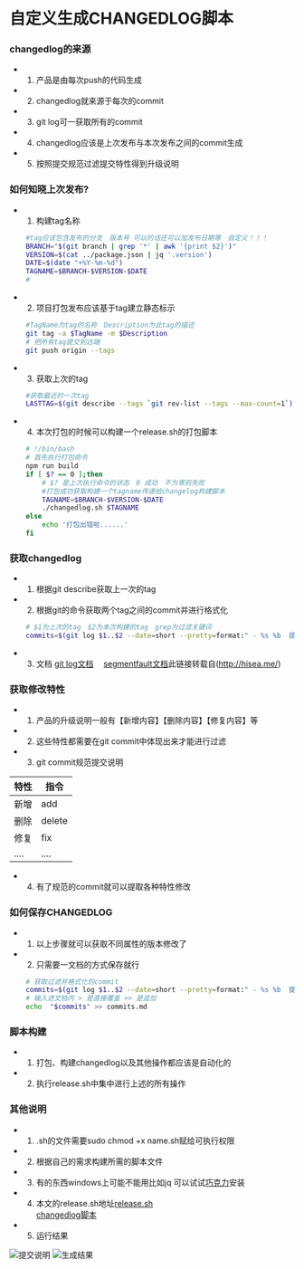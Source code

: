 # 自定义生成CHANGEDLOG脚本

### changedlog的来源
- 1. 产品是由每次push的代码生成
- 2. changedlog就来源于每次的commit
- 3. git log可一获取所有的commit
- 4. changedlog应该是上次发布与本次发布之间的commit生成
- 5. 按照提交规范过滤提交特性得到升级说明

### 如何知晓上次发布?
- 1. 构建tag名称
```bash
    #tag应该包含发布的分支　版本号 可以的话还可以加发布日期等　自定义！！！
    BRANCH="$(git branch | grep '*' | awk '{print $2}')"
    VERSION=$(cat ../package.json | jq '.version')
    DATE=$(date "+%Y-%m-%d")
    TAGNAME=$BRANCH-$VERSION-$DATE
    #
```
- 2. 项目打包发布应该基于tag建立静态标示
```bash
    #TagName为tag的名称　Description为此tag的描述
    git tag -a $TagName -m $Description
    # 把所有tag提交到远端
    git push origin --tags 
```
- 3. 获取上次的tag
```bash
    #获取最近的一次tag
    LASTTAG=$(git describe --tags `git rev-list --tags --max-count=1`)
```
- 4. 本次打包的时候可以构建一个release.sh的打包脚本
```bash
    # !/bin/bash
    # 首先执行打包命令
    npm run build
    if [ $? == 0 ];then
        # $? 是上次执行命令的状态　0 成功　不为零则失败
        #打包成功获取构建一个tagname传递给changelog构建脚本
        TAGNAME=$BRANCH-$VERSION-$DATE
        ./changedlog.sh $TAGNAME
    else
        echo '打包出错啦......'
    fi
```

### 获取changedlog
- 1. 根据git describe获取上一次的tag
- 2. 根据git的命令获取两个tag之间的commit并进行格式化
```bash
    # $1为上次的tag　$2为本次构建的tag　grep为过滤关键词
    commits=$(git log $1..$2 --date=short --pretty=format:" - %s %b  提交人及邮箱 %an－%ae commitID: %h 日期:%ad" --grep=^$3)
```
- 3. 文档
 [git log文档](https://git-scm.com/docs/git-log)　
 [segmentfault文档](https://segmentfault.com/a/1190000000307435)此链接转载自(http://hisea.me/)

### 获取修改特性
- 1. 产品的升级说明一般有【新增内容】【删除内容】【修复内容】等
- 2. 这些特性都需要在git commit中体现出来才能进行过滤
- 3. git commit规范提交说明<br>

|  特性   | 指令  |
| ---- |---- |
| 新增  | add |
| 删除  | delete |
| 修复 | fix |
| .... | .... |

- 4. 有了规范的commit就可以提取各种特性修改 

### 如何保存CHANGEDLOG
- 1. 以上步骤就可以获取不同属性的版本修改了
- 2. 只需要一文档的方式保存就行
```bash
    # 获取过滤并格式化的commit
    commits=$(git log $1..$2 --date=short --pretty=format:" - %s %b  提交人及邮箱 %an－%ae commitID: %h 日期:%ad" --grep=^$3)
    # 输入进文档内 > 是直接覆盖 >> 是追加
    echo  "$commits" >> commits.md
```
### 脚本构建

- 1. 打包、构建changedlog以及其他操作都应该是自动化的
- 2. 执行release.sh中集中进行上述的所有操作

### 其他说明
- 1. .sh的文件需要sudo chmod +x name.sh赋给可执行权限
- 2. 根据自己的需求构建所需的脚本文件
- 3. 有的东西windows上可能不能用比如jq 可以试试[巧克力](https://chocolatey.org/)安装
- 4. 本文的release.sh地址[release.sh](https://github.com/wangfpp/RN_study/blob/master/android/release.sh)<br>
[changedlog脚本](https://github.com/wangfpp/RN_study/blob/master/android/tag2log.sh)
- 5. 运行结果

![提交说明](https://graph.baidu.com/resource/11134907d3afd19ce49a101571296735.jpg "提交commit")
![生成结果](https://graph.baidu.com/resource/1118fa702edb0f1c00b9d01571298027.jpg "提取的commit")